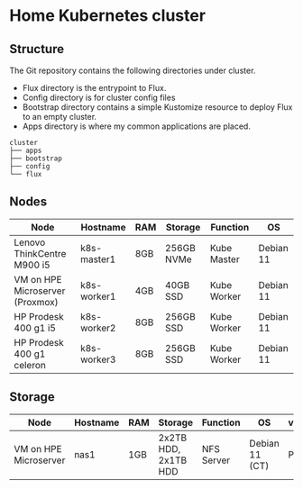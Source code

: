 # Home Kubernetes cluster

## Structure ##

The Git repository contains the following directories under cluster.

* Flux directory is the entrypoint to Flux.
* Config directory is for cluster config files
* Bootstrap directory contains a simple Kustomize resource to deploy Flux to an empty cluster.
* Apps directory is where my common applications are placed.

```
cluster
├── apps
├── bootstrap
├── config
└── flux
```

## Nodes ##

Node   | Hostname | RAM | Storage | Function | OS
------ | -------- | --- | ------- | -------- | --
Lenovo ThinkCentre M900 i5 | k8s-master1 | 8GB | 256GB NVMe | Kube Master | Debian 11
VM on HPE Microserver (Proxmox) | k8s-worker1 | 4GB | 40GB SSD | Kube Worker | Debian 11
HP Prodesk 400 g1 i5 | k8s-worker2 | 8GB | 256GB SSD | Kube Worker | Debian 11
HP Prodesk 400 g1 celeron | k8s-worker3 | 8GB | 256GB SSD | Kube Worker | Debian 11

## Storage ##
Node   | Hostname | RAM | Storage | Function | OS | vPlatform
------ | -------- | --- | ------- | -------- | -- | ---------
VM on HPE Microserver | nas1 | 1GB | 2x2TB HDD, 2x1TB HDD | NFS Server | Debian 11 (CT) | Proxmox
